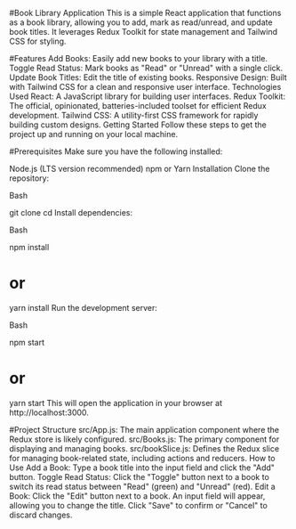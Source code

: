 #Book Library Application
This is a simple React application that functions as a book library, allowing you to add, mark as read/unread, and update book titles. It leverages Redux Toolkit for state management and Tailwind CSS for styling.

#Features
Add Books: Easily add new books to your library with a title.
Toggle Read Status: Mark books as "Read" or "Unread" with a single click.
Update Book Titles: Edit the title of existing books.
Responsive Design: Built with Tailwind CSS for a clean and responsive user interface.
Technologies Used
React: A JavaScript library for building user interfaces.
Redux Toolkit: The official, opinionated, batteries-included toolset for efficient Redux development.
Tailwind CSS: A utility-first CSS framework for rapidly building custom designs.
Getting Started
Follow these steps to get the project up and running on your local machine.

#Prerequisites
Make sure you have the following installed:

Node.js (LTS version recommended)
npm or Yarn
Installation
Clone the repository:

Bash

git clone <your-repository-url>
cd <your-project-folder>
Install dependencies:

Bash

npm install
# or
yarn install
Run the development server:

Bash

npm start
# or
yarn start
This will open the application in your browser at http://localhost:3000.

#Project Structure
src/App.js: The main application component where the Redux store is likely configured.
src/Books.js: The primary component for displaying and managing books.
src/bookSlice.js: Defines the Redux slice for managing book-related state, including actions and reducers.
How to Use
Add a Book: Type a book title into the input field and click the "Add" button.
Toggle Read Status: Click the "Toggle" button next to a book to switch its read status between "Read" (green) and "Unread" (red).
Edit a Book: Click the "Edit" button next to a book. An input field will appear, allowing you to change the title. Click "Save" to confirm or "Cancel" to discard changes.
